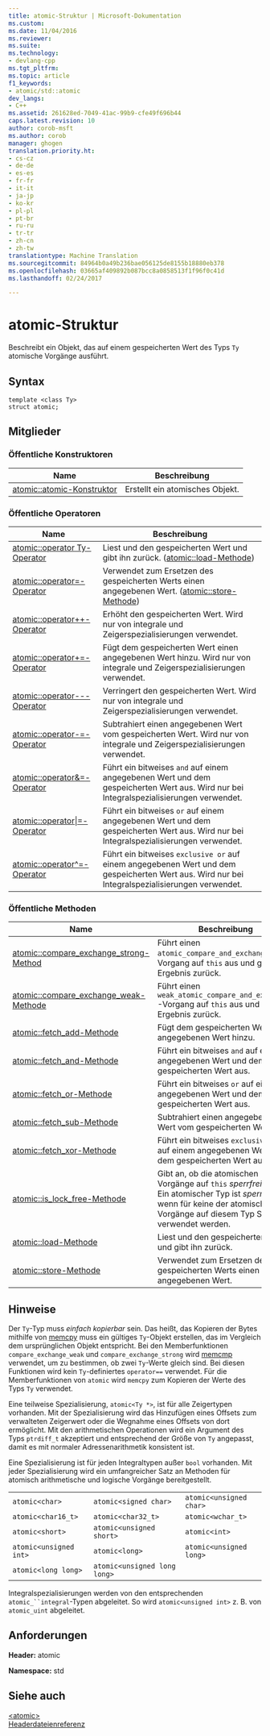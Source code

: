 ```yaml
---
title: atomic-Struktur | Microsoft-Dokumentation
ms.custom: 
ms.date: 11/04/2016
ms.reviewer: 
ms.suite: 
ms.technology:
- devlang-cpp
ms.tgt_pltfrm: 
ms.topic: article
f1_keywords:
- atomic/std::atomic
dev_langs:
- C++
ms.assetid: 261628ed-7049-41ac-99b9-cfe49f696b44
caps.latest.revision: 10
author: corob-msft
ms.author: corob
manager: ghogen
translation.priority.ht:
- cs-cz
- de-de
- es-es
- fr-fr
- it-it
- ja-jp
- ko-kr
- pl-pl
- pt-br
- ru-ru
- tr-tr
- zh-cn
- zh-tw
translationtype: Machine Translation
ms.sourcegitcommit: 84964b0a49b236bae056125de8155b18880eb378
ms.openlocfilehash: 03665af409892b087bcc8a0858513f1f96f0c41d
ms.lasthandoff: 02/24/2017

---
```

# <a name="atomic-structure"></a>atomic-Struktur
Beschreibt ein Objekt, das auf einem gespeicherten Wert des Typs `Ty` atomische Vorgänge ausführt.  
  
## <a name="syntax"></a>Syntax  
  
```
template <class Ty>
struct atomic;
```  
  
## <a name="members"></a>Mitglieder  
  
### <a name="public-constructors"></a>Öffentliche Konstruktoren  
  
|Name|Beschreibung|  
|----------|-----------------|  
|[atomic::atomic-Konstruktor](http://msdn.microsoft.com/Library/a538c43f-4d48-4308-ae1b-bab1839bccb8)|Erstellt ein atomisches Objekt.|  
  
### <a name="public-operators"></a>Öffentliche Operatoren  
  
|Name|Beschreibung|  
|----------|-----------------|  
|[atomic::operator Ty-Operator](http://msdn.microsoft.com/Library/a366c700-c7a0-4bcb-8eb4-4b57dfaea065)|Liest und den gespeicherten Wert und gibt ihn zurück. ([atomic::load-Methode](http://msdn.microsoft.com/Library/05212726-cf8a-46fe-83d2-c16ac2abb7d1))|  
|[atomic::operator=-Operator](http://msdn.microsoft.com/Library/fe161d57-47ae-4bad-92bf-ce32ac8d5953)|Verwendet zum Ersetzen des gespeicherten Werts einen angegebenen Wert. ([atomic::store-Methode](http://msdn.microsoft.com/Library/84759413-d664-47ef-a1f3-a73c5a62007b))|  
|[atomic::operator++-Operator](http://msdn.microsoft.com/Library/492959e9-1ea8-4e02-a031-82b1b92e91a0)|Erhöht den gespeicherten Wert. Wird nur von integrale und Zeigerspezialisierungen verwendet.|  
|[atomic::operator+=-Operator](http://msdn.microsoft.com/Library/9ec97aa2-c9d7-436b-943d-2989eb2617dd)|Fügt dem gespeicherten Wert einen angegebenen Wert hinzu. Wird nur von integrale und Zeigerspezialisierungen verwendet.|  
|[atomic::operator---Operator](http://msdn.microsoft.com/Library/ad7c1ea7-1f6d-4a54-bf26-07630f749864)|Verringert den gespeicherten Wert. Wird nur von integrale und Zeigerspezialisierungen verwendet.|  
|[atomic::operator-=-Operator](http://msdn.microsoft.com/Library/902d0d9f-88fd-4500-aa2d-1e50f443e77c)|Subtrahiert einen angegebenen Wert vom gespeicherten Wert. Wird nur von integrale und Zeigerspezialisierungen verwendet.|  
|[atomic::operator&=-Operator](http://msdn.microsoft.com/Library/90e730ac-12e1-4abb-98f5-4eadd6861a89)|Führt ein bitweises `and` auf einem angegebenen Wert und dem gespeicherten Wert aus. Wird nur bei Integralspezialisierungen verwendet.|  
|[atomic::operator&#124;=-Operator](http://msdn.microsoft.com/Library/f105eacc-31a6-4906-abba-f1cf013599b2)|Führt ein bitweises `or` auf einem angegebenen Wert und dem gespeicherten Wert aus. Wird nur bei Integralspezialisierungen verwendet.|  
|[atomic::operator^=-Operator](http://msdn.microsoft.com/Library/f2a4da9d-67e8-4249-9161-9998e72a33c2)|Führt ein bitweises `exclusive or` auf einem angegebenen Wert und dem gespeicherten Wert aus. Wird nur bei Integralspezialisierungen verwendet.|  
  
### <a name="public-methods"></a>Öffentliche Methoden  
  
|Name|Beschreibung|  
|----------|-----------------|  
|[atomic::compare_exchange_strong-Method](http://msdn.microsoft.com/Library/47bbf894-b28c-4ece-959e-67b3863cf4ed)|Führt einen `atomic_compare_and_exchange`-Vorgang auf `this` aus und gibt das Ergebnis zurück.|  
|[atomic::compare_exchange_weak-Methode](http://msdn.microsoft.com/Library/e15e421a-f7a3-4272-993a-f487d2242e4f)|Führt einen `weak_atomic_compare_and_exchange`-Vorgang auf `this` aus und gibt das Ergebnis zurück.|  
|[atomic::fetch_add-Methode](http://msdn.microsoft.com/Library/c68b91f2-6e8a-4ffa-8991-6bb6d466e1f3)|Fügt dem gespeicherten Wert einen angegebenen Wert hinzu.|  
|[atomic::fetch_and-Methode](http://msdn.microsoft.com/Library/a9c83001-b72c-4085-9640-f63f866714b9)|Führt ein bitweises `and` auf einem angegebenen Wert und dem gespeicherten Wert aus.|  
|[atomic::fetch_or-Methode](http://msdn.microsoft.com/Library/4c532f7f-80c5-432a-b34b-48feacab8dca)|Führt ein bitweises `or` auf einem angegebenen Wert und dem gespeicherten Wert aus.|  
|[atomic::fetch_sub-Methode](http://msdn.microsoft.com/Library/8cc80d4b-0942-45a3-9db8-bbf339a903e4)|Subtrahiert einen angegebenen Wert vom gespeicherten Wert.|  
|[atomic::fetch_xor-Methode](http://msdn.microsoft.com/Library/92bbaff8-ee29-4a1e-aee4-d9d405285bfe)|Führt ein bitweises `exclusive or` auf einem angegebenen Wert und dem gespeicherten Wert aus.|  
|[atomic::is_lock_free-Methode](http://msdn.microsoft.com/Library/b99d5130-cdda-40a2-b14c-152b13a8ba45)|Gibt an, ob die atomischen Vorgänge auf `this` *sperrfrei* sind. Ein atomischer Typ ist *sperrfrei*, wenn für keine der atomischen Vorgänge auf diesem Typ Sperren verwendet werden.|  
|[atomic::load-Methode](http://msdn.microsoft.com/Library/05212726-cf8a-46fe-83d2-c16ac2abb7d1)|Liest und den gespeicherten Wert und gibt ihn zurück.|  
|[atomic::store-Methode](http://msdn.microsoft.com/Library/84759413-d664-47ef-a1f3-a73c5a62007b)|Verwendet zum Ersetzen des gespeicherten Werts einen angegebenen Wert.|  
  
## <a name="remarks"></a>Hinweise  
 Der `Ty`-Typ muss *einfach kopierbar* sein. Das heißt, das Kopieren der Bytes mithilfe von [memcpy](../c-runtime-library/reference/memcpy-wmemcpy.md) muss ein gültiges `Ty`-Objekt erstellen, das im Vergleich dem ursprünglichen Objekt entspricht. Bei den Memberfunktionen `compare_exchange_weak` und `compare_exchange_strong` wird [memcmp](../c-runtime-library/reference/memcmp-wmemcmp.md) verwendet, um zu bestimmen, ob zwei `Ty`-Werte gleich sind. Bei diesen Funktionen wird kein `Ty`-definiertes `operator==` verwendet. Für die Memberfunktionen von `atomic` wird `memcpy` zum Kopieren der Werte des Typs `Ty` verwendet.  
  
 Eine teilweise Spezialisierung, `atomic<Ty *>`, ist für alle Zeigertypen vorhanden. Mit der Spezialisierung wird das Hinzufügen eines Offsets zum verwalteten Zeigerwert oder die Wegnahme eines Offsets von dort ermöglicht. Mit den arithmetischen Operationen wird ein Argument des Typs `ptrdiff_t` akzeptiert und entsprechend der Größe von `Ty` angepasst, damit es mit normaler Adressenarithmetik konsistent ist.  
  
 Eine Spezialisierung ist für jeden Integraltypen außer `bool` vorhanden. Mit jeder Spezialisierung wird ein umfangreicher Satz an Methoden für atomisch arithmetische und logische Vorgänge bereitgestellt.  
  
||||  
|-|-|-|  
|`atomic<char>`|`atomic<signed char>`|`atomic<unsigned char>`|  
|`atomic<char16_t>`|`atomic<char32_t>`|`atomic<wchar_t>`|  
|`atomic<short>`|`atomic<unsigned short>`|`atomic<int>`|  
|`atomic<unsigned int>`|`atomic<long>`|`atomic<unsigned long>`|  
|`atomic<long long>`|`atomic<unsigned long long>`|  
  
 Integralspezialisierungen werden von den entsprechenden `atomic_``integral`-Typen abgeleitet. So wird `atomic<unsigned int>` z. B. von `atomic_uint` abgeleitet.  
  
## <a name="requirements"></a>Anforderungen  
 **Header:** atomic  
  
 **Namespace:** std  
  
## <a name="see-also"></a>Siehe auch  
 [\<atomic>](../standard-library/atomic.md)   
 [Headerdateienreferenz](../standard-library/cpp-standard-library-header-files.md)




